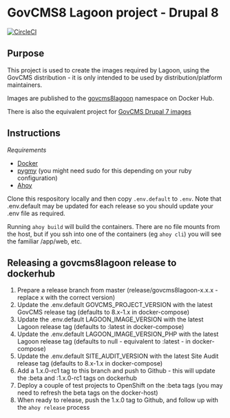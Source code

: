 # GovCMS8 Lagoon project - Drupal 8

[![CircleCI](https://circleci.com/gh/govCMS/govcms8lagoon.svg?style=svg)](https://circleci.com/gh/govCMS/govcms8lagoon)

## Purpose

This project is used to create the images required by Lagoon, using the GovCMS distribution - it is only intended to
be used by distribution/platform maintainers.

Images are published to the [govcms8lagoon](https://hub.docker.com/u/govcms8lagoon) namespace on Docker Hub.

There is also the equivalent project for [GovCMS Drupal 7 images](https://github.com/govcms/govcmslagoon)

## Instructions

_Requirements_

* [Docker](https://docs.docker.com/install/)
* [pygmy](https://docs.amazee.io/local_docker_development/pygmy.html#installation) (you might need sudo for this depending on your ruby configuration)
* [Ahoy](http://ahoy-cli.readthedocs.io/en/latest/#installation)

Clone this respository locally and then copy `.env.default` to `.env`. Note that .env.default may be updated for each
release so you should update your .env file as required.

Running `ahoy build` will build the containers. There are no file mounts from the host, but if you ssh into
one of the containers (eg `ahoy cli`) you will see the familiar /app/web, etc.

## Releasing a govcms8lagoon release to dockerhub

1. Prepare a release branch from master (release/govcms8lagoon-x.x.x - replace x with the correct version)
2. Update the .env.default GOVCMS_PROJECT_VERSION with the latest GovCMS release tag (defaults to 8.x-1.x in docker-compose)
3. Update the .env.default LAGOON_IMAGE_VERSION with the latest Lagoon release tag (defaults to :latest in docker-compose)
4. Update the .env.default LAGOON_IMAGE_VERSION_PHP with the latest Lagoon release tag (defaults to null - equivalent to :latest - in docker-compose)
5. Update the .env.default SITE_AUDIT_VERSION with the latest Site Audit release tag (defaults to 8.x-1.x in docker-compose)
6. Add a 1.x.0-rc1 tag to this branch and push to Github - this will update the :beta and :1.x.0-rc1 tags on dockerhub
7. Deploy a couple of test projects to OpenShift on the :beta tags (you may need to refresh the beta tags on the docker-host)
8. When ready to release, push the 1.x.0 tag to Github, and follow up with the `ahoy release` process
